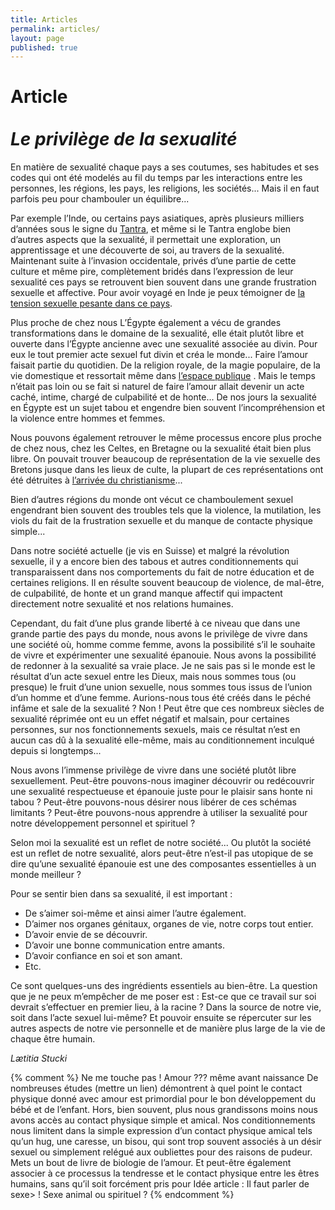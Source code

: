 ```yaml
---
title: Articles
permalink: articles/
layout: page
published: true
---
```


# Article<br/><br/>*Le privilège de la sexualité*

En matière de sexualité chaque pays a ses coutumes, ses habitudes et ses codes qui ont été modelés au fil du temps par les interactions entre les personnes, les régions, les pays, les religions, les sociétés... Mais il en faut parfois peu pour chambouler un équilibre...

Par exemple l’Inde, ou certains pays asiatiques, après plusieurs milliers d’années sous le signe du [Tantra][1], et même si le Tantra englobe bien d’autres aspects que la sexualité, il permettait une exploration, un apprentissage et une découverte de soi, au travers de la sexualité. Maintenant suite à l’invasion occidentale, privés d’une partie de cette culture et même pire, complètement bridés dans l’expression de leur sexualité ces pays se retrouvent bien souvent dans une grande frustration sexuelle et affective. Pour avoir voyagé en Inde je peux témoigner de [la tension sexuelle pesante dans ce pays][2].

Plus proche de chez nous L’Égypte également a vécu de grandes transformations dans le domaine de la sexualité, elle était plutôt libre et ouverte dans l’Égypte ancienne avec une sexualité associée au divin. Pour eux le tout premier acte sexuel fut divin et créa le monde... Faire l’amour faisait partie du quotidien. De la religion royale, de la magie populaire, de la vie domestique et ressortait même dans [l’espace publique][3] . Mais le temps n’était pas loin ou se fait si naturel de faire l’amour allait devenir un acte caché, intime, chargé de culpabilité et de honte... De nos jours la sexualité en Égypte est un sujet tabou et engendre bien souvent l’incompréhension et la violence entre hommes et femmes.

Nous pouvons également retrouver le même processus encore plus proche de chez nous, chez les Celtes, en Bretagne ou la sexualité était bien plus libre. On pouvait trouver beaucoup de représentation de la vie sexuelle des Bretons jusque dans les lieux de culte, la plupart de ces représentations ont été détruites à [l’arrivée du christianisme][4]...

Bien d’autres régions du monde ont vécut ce chamboulement sexuel engendrant bien souvent des troubles tels que la violence, la mutilation, les viols du fait de la frustration sexuelle et du manque de contacte physique simple...

Dans notre société actuelle (je vis en Suisse) et malgré la révolution sexuelle, il y a encore bien des tabous et autres conditionnements qui transparaissent dans nos comportements du fait de notre éducation et de certaines religions. Il en résulte souvent beaucoup de violence, de mal-être, de culpabilité, de honte et un grand manque affectif qui impactent directement notre sexualité et nos relations humaines.

Cependant, du fait d’une plus grande liberté à ce niveau que dans une grande partie des pays du monde, nous avons le privilège de vivre dans une société où, homme comme femme, avons la possibilité s’il le souhaite de vivre et expérimenter une sexualité épanouie. Nous avons la possibilité de redonner à la sexualité sa vraie place. Je ne sais pas si le monde est le résultat d’un acte sexuel entre les Dieux, mais nous sommes tous (ou presque) le fruit d’une union sexuelle, nous sommes tous issus de l’union d’un homme et d’une femme. Aurions-nous tous été créés dans le péché infâme et sale de la sexualité ? Non ! Peut être que ces nombreux siècles de sexualité réprimée ont eu un effet négatif et malsain, pour certaines personnes, sur nos fonctionnements sexuels, mais ce résultat n’est en aucun cas dû à la sexualité elle-même, mais au conditionnement inculqué depuis si longtemps...

Nous avons l’immense privilège de vivre dans une société plutôt libre sexuellement. Peut-être pouvons-nous imaginer découvrir ou redécouvrir une sexualité respectueuse et épanouie juste pour le plaisir sans honte ni tabou ? Peut-être pouvons-nous désirer nous libérer de ces schémas limitants ? Peut-être pouvons-nous apprendre à utiliser la sexualité pour notre développement personnel et spirituel ?

Selon moi la sexualité est un reflet de notre société... Ou plutôt la société est un reflet de notre sexualité, alors peut-être n’est-il pas utopique de se dire qu’une sexualité épanouie est une des composantes essentielles à un monde meilleur ?

Pour se sentir bien dans sa sexualité, il est important :

- De s’aimer soi-même et ainsi aimer l’autre également.
- D’aimer nos organes génitaux, organes de vie, notre corps tout entier.
- D’avoir envie de se découvrir.
- D’avoir une bonne communication entre amants.
- D’avoir confiance en soi et son amant.
- Etc.

Ce sont quelques-uns des ingrédients essentiels au bien-être. La question que je ne peux m’empêcher de me poser est : Est-ce que ce travail sur soi devrait s’effectuer en premier lieu, à la racine ? Dans la source de notre vie, soit dans l’acte sexuel lui-même? Et pouvoir ensuite se répercuter sur les autres aspects de notre vie personnelle et de manière plus large de la vie de chaque être humain.

*Lætitia Stucki*

{% comment %}
Ne me touche pas ! Amour ??? même avant naissance
De nombreuses études (mettre un lien) démontrent à quel point le contact physique donné avec amour est primordial pour le bon développement du bébé et de l’enfant. Hors, bien souvent, plus nous grandissons moins nous avons accès au contact physique simple et amical. Nos conditionnements nous limitent dans la simple expression d’un contact physique amical tels qu’un hug, une caresse, un bisou, qui sont trop souvent associés à un désir sexuel ou simplement relégué aux oubliettes pour des raisons de pudeur.
Mets un bout de livre de biologie de l’amour.
Et peut-être également associer à ce processus la tendresse et le contact physique entre les êtres humains, sans qu’il soit forcément pris pour
Idée article :
Il faut parler de sexe> !
Sexe animal ou spirituel ?
{% endcomment %}

[1]: https://fr.wikipedia.org/wiki/Tantrisme
[2]: http://www.rts.ch/emissions/temps-present/5962145-le-sexe-un-tabou-indien.html
[3]: https://www.youtube.com/watch?v=-UN5IoBpVsY
[4]: http://france3-regions.francetvinfo.fr/bretagne/itineraires-de-bretagne-sexe-art-et-religion-828027.html